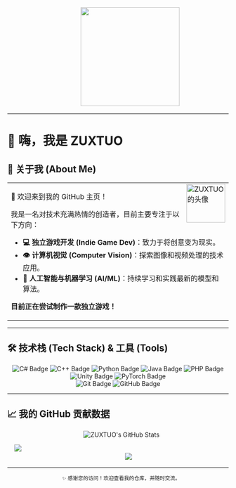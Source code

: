 <div align="center">
    <picture>
    <source media="(prefers-color-scheme: dark)" srcset="https://cdn.jsdelivr.net/gh/sun0225SUN/sun0225SUN/assets/images/coding.gif" />
    <source media="(prefers-color-scheme: light)" srcset="https://cdn.jsdelivr.net/gh/sun0225SUN/sun0225SUN/assets/images/developer.svg" height="225px" />
    <img src="https://cdn.jsdelivr.net/gh/sun0225SUN/sun0225SUN/assets/images/coding.gif" />
  </picture>
</div>

***

# 👋 嗨，我是 ZUXTUO

## 🚀 关于我 (About Me)

<table>
<tr><td>

<img align="right" width="88" src="https://avatars.githubusercontent.com/u/100578848?v=4" alt="ZUXTUO的头像" />

👋 欢迎来到我的 GitHub 主页！

我是一名对技术充满热情的创造者，目前主要专注于以下方向：

* **💻 独立游戏开发 (Indie Game Dev)**：致力于将创意变为现实。
* **👁️ 计算机视觉 (Computer Vision)**：探索图像和视频处理的技术应用。
* **🤖 人工智能与机器学习 (AI/ML)**：持续学习和实践最新的模型和算法。

**目前正在尝试制作一款独立游戏！** </td></tr>
</table>

***

## 🛠️ 技术栈 (Tech Stack) & 工具 (Tools)

<p align="center">
  <img src="https://img.shields.io/badge/-C%23-239120?style=for-the-badge&logo=c-sharp&logoColor=white" alt="C# Badge" />
  <img src="https://img.shields.io/badge/-C%2B%2B-00599C?style=for-the-badge&logo=cplusplus&logoColor=white" alt="C++ Badge" />
  <img src="https://img.shields.io/badge/-Python-3776AB?style=for-the-badge&logo=python&logoColor=white" alt="Python Badge" />
  <img src="https://img.shields.io/badge/-Java-007396?style=for-the-badge&logo=java&logoColor=white" alt="Java Badge" />
  <img src="https://img.shields.io/badge/-PHP-777BB4?style=for-the-badge&logo=php&logoColor=white" alt="PHP Badge" />
  
  <br/>
  
  <img src="https://img.shields.io/badge/-Unity-FFFFFF?style=for-the-badge&logo=unity&logoColor=black" alt="Unity Badge" />
  <img src="https://img.shields.io/badge/-PyTorch-EE4C2C?style=for-the-badge&logo=pytorch&logoColor=white" alt="PyTorch Badge" />
  
  <br/>
  
  <img src="https://img.shields.io/badge/-Git-F05032?style=for-the-badge&logo=git&logoColor=white" alt="Git Badge" />
  <img src="https://img.shields.io/badge/-GitHub-181717?style=for-the-badge&logo=github&logoColor=white" alt="GitHub Badge" />
</p>

***

## 📈 我的 GitHub 贡献数据

<p align="center">
    <img src="https://github-readme-stats.vercel.app/api?username=ZUXTUO&show_icons=true&theme=tokyo-night&hide_border=true&count_private=true" alt="ZUXTUO's GitHub Stats" />
</p>

<picture>
  <source media="(prefers-color-scheme: light)" srcset="https://streak-stats.demolab.com/?user=ZUXTUO&theme=light&hide_border=true" />
  <img src="https://streak-stats.demolab.com/?user=ZUXTUO&theme=dark&hide_border=true" />
</picture>

<div align="center">
  <picture>
    <source media="(prefers-color-scheme: dark)"  srcset="https://github-readme-activity-graph.vercel.app/graph?username=ZUXTUO&theme=tokyo-night" />
    <source media="(prefers-color-scheme: light)" srcset="https://github-readme-activity-graph.vercel.app/graph?username=ZUXTUO&theme=xcode" />
    <img src="https://github-readme-activity-graph.vercel.app/graph?username=ZUXTUO&theme=tokyo-night" />
  </picture>
</div>

***

<p align="center">
  <small>
    ✨ 感谢您的访问！欢迎查看我的仓库，并随时交流。
  </small>
</p>
